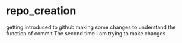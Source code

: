 # repo_creation
getting introduced to github
making some changes to understand the function of commit
The second time I am trying to make changes 
